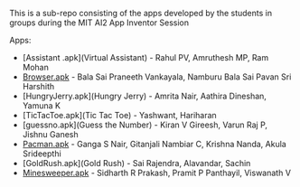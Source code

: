 This is a sub-repo consisting of the apps developed by the students in groups during the MIT AI2 App Inventor Session

Apps:
- [Assistant .apk](Virtual Assistant) - Rahul PV, Amruthesh MP, Ram Mohan
- [Browser.apk](Browser) - Bala Sai Praneeth Vankayala, Namburu Bala Sai Pavan Sri Harshith
- [HungryJerry.apk](Hungry Jerry) - Amrita Nair, Aathira Dineshan, Yamuna K
- [TicTacToe.apk](Tic Tac Toe) - Yashwant, Hariharan
- [guessno.apk](Guess the Number) - Kiran V Gireesh, Varun Raj P, Jishnu Ganesh
- [Pacman.apk](Pacman) - Ganga S Nair, Gitanjali Nambiar C, Krishna Nanda, Akula Srideepthi
- [GoldRush.apk](Gold Rush) - Sai Rajendra, Alavandar, Sachin
- [Minesweeper.apk](Minesweeper) - Sidharth R Prakash, Pramit P Panthayil, Viswanath V